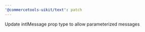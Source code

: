 ```yaml
---
'@commercetools-uikit/text': patch
---
```


Update intlMessage prop type to allow parameterized messages
